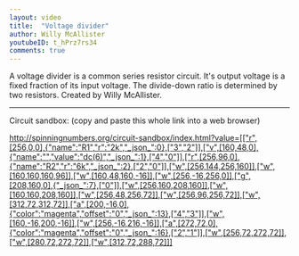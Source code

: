 ```yaml
---
layout: video
title:  "Voltage divider"
author: Willy McAllister
youtubeID: t_hPrz7rs34
comments: true
--- 
```


A voltage divider is a common series resistor circuit. It's output voltage is a fixed fraction of its input voltage. The divide-down ratio is determined by two resistors. Created by Willy McAllister.

----

Circuit sandbox: (copy and paste this whole link into a web browser)

http://spinningnumbers.org/circuit-sandbox/index.html?value=[["r",[256,0,0],{"name":"R1","r":"2k","_json_":0},["3","2"]],["v",[160,48,0],{"name":"","value":"dc(6)","_json_":1},["4","0"]],["r",[256,96,0],{"name":"R2","r":"6k","_json_":2},["2","0"]],["w",[256,144,256,160]],["w",[160,160,160,96]],["w",[160,48,160,-16]],["w",[256,-16,256,0]],["g",[208,160,0],{"_json_":7},["0"]],["w",[256,160,208,160]],["w",[160,160,208,160]],["w",[256,48,256,72]],["w",[256,96,256,72]],["w",[312,72,312,72]],["a",[200,-16,0],{"color":"magenta","offset":"0","_json_":13},["4","3"]],["w",[160,-16,200,-16]],["w",[256,-16,216,-16]],["a",[272,72,0],{"color":"magenta","offset":"0","_json_":16},["2","1"]],["w",[256,72,272,72]],["w",[280,72,272,72]],["w",[312,72,288,72]]]